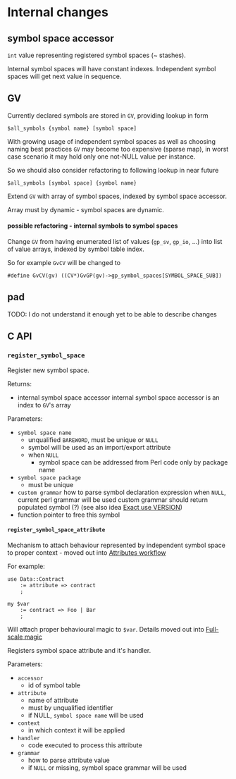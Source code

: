 
# Internal changes

## symbol space accessor

`int` value representing registered symbol spaces (~ stashes).

Internal symbol spaces will have constant indexes.
Independent symbol spaces will get next value in sequence.

## GV

Currently declared symbols are stored in `GV`, providing lookup in form
```
$all_symbols {symbol name} [symbol space]
```

With growing usage of independent symbol spaces as well as choosing
naming best practices `GV` may become too expensive (sparse map),
in worst case scenario it may hold only one not-NULL value per instance.

So we should also consider refactoring to following lookup in near future
```
$all_symbols [symbol space] {symbol name}
```

Extend `GV` with array of symbol spaces, indexed by symbol space accessor.

Array must by dynamic - symbol spaces are dynamic.

#### possible refactoring - internal symbols to symbol spaces

Change `GV` from having enumerated list of values (`gp_sv`, `gp_io`, ...)
into list of value arrays, indexed by symbol table index.

So for example `GvCV` will be changed to
```
#define GvCV(gv) ((CV*)GvGP(gv)->gp_symbol_spaces[SYMBOL_SPACE_SUB])
```

## pad

TODO: I do not understand it enough yet to be able to describe changes

## C API

### `register_symbol_space`

Register new symbol space.

Returns:
- internal symbol space accessor
  internal symbol space accessor is an index to `GV`'s array

Parameters:
- `symbol space name`
  - unqualified `BAREWORD`, must be unique or `NULL`
  - symbol will be used as an import/export attribute
  - when `NULL`
    - symbol space can be addressed from Perl code only by package name
- `symbol space package`
  - must be unique
- `custom grammar` how to parse symbol declaration expression
  when `NULL`, current perl grammar will be used
  custom grammar should return populated symbol (?)
  (see also idea [Exact use VERSION](../../exact-use-version.md))
- function pointer to free this symbol

#### `register_symbol_space_attribute`

Mechanism to attach behaviour represented by independent symbol space
to proper context - moved out into [Attributes workflow](../../attributes-workflow/README.md)

For example:
```
use Data::Contract
    := attribute => contract
    ;

my $var
    := contract => Foo | Bar
    ;
```

Will attach proper behavioural magic to `$var`.
Details moved out into [Full-scale magic](full-scale-magic/README.md)

Registers symbol space attribute and it's handler.

Parameters:
- `accessor`
  - id of symbol table
- `attribute`
  - name of attribute
  - must by unqualified identifier
  - if NULL, `symbol space name` will be used
- `context`
  - in which context it will be applied
- `handler`
  - code executed to process this attribute
- `grammar`
  - how to parse attribute value
  - if `NULL` or missing, symbol space grammar will be used

